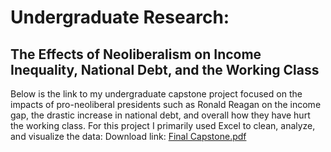 # Undergraduate Research:
## The Effects of Neoliberalism on Income Inequality, National Debt, and the Working Class
Below is the link to my undergraduate capstone project focused on the impacts of pro-neoliberal presidents such as Ronald Reagan
on the income gap, the drastic increase in national debt, and overall how they have hurt the working class.
For this project I primarily used Excel to clean, analyze, and visualize the data:
Download link: [Final Capstone.pdf](https://github.com/user-attachments/files/17927049/Final.Capstone.pdf)

